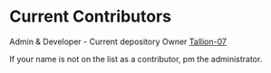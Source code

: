 # Current Contributors

Admin & Developer - Current depository Owner [Tallion-07](https://github.com/Tallion-07)

If your name is not on the list as a contributor, pm the administrator.
